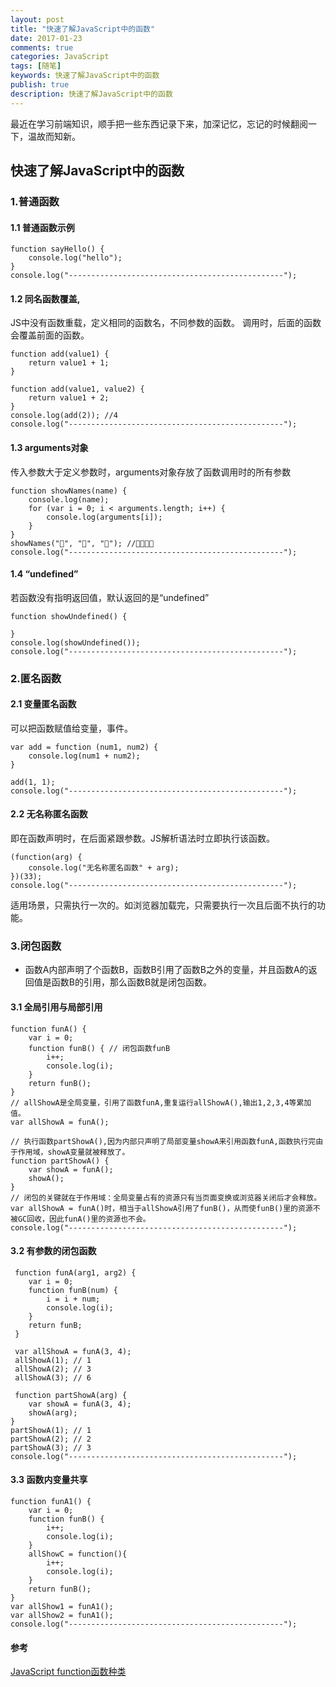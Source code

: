 ```yaml
---
layout: post
title: "快速了解JavaScript中的函数"
date: 2017-01-23
comments: true
categories: JavaScript
tags: [随笔]
keywords: 快速了解JavaScript中的函数
publish: true
description: 快速了解JavaScript中的函数
---
```

最近在学习前端知识，顺手把一些东西记录下来，加深记忆，忘记的时候翻阅一下，温故而知新。

## 快速了解JavaScript中的函数
### 1.普通函数

#### 1.1 普通函数示例

	function sayHello() {
		console.log("hello");
	}
	console.log("------------------------------------------------");

#### 1.2 同名函数覆盖,
JS中没有函数重载，定义相同的函数名，不同参数的函数。 调用时，后面的函数会覆盖前面的函数。


	function add(value1) {
		return value1 + 1;
	}
	
	function add(value1, value2) {
		return value1 + 2;
	}
	console.log(add(2)); //4
	console.log("------------------------------------------------");

#### 1.3 arguments对象 
 传入参数大于定义参数时，arguments对象存放了函数调用时的所有参数

	function showNames(name) {
		console.log(name);
		for (var i = 0; i < arguments.length; i++) {
			console.log(arguments[i]);
		} 
	}
	showNames("🍎", "🍐", "🍑"); //🍎🍎🍐🍑
	console.log("------------------------------------------------");

#### 1.4 “undefined”
若函数没有指明返回值，默认返回的是“undefined”

	function showUndefined() {
	
	}
	console.log(showUndefined());
	console.log("------------------------------------------------");

### 2.匿名函数
#### 2.1 变量匿名函数 
 可以把函数赋值给变量，事件。
 
	var add = function (num1, num2) {
		console.log(num1 + num2);
	}
	
	add(1, 1);
	console.log("------------------------------------------------");

#### 2.2 无名称匿名函数 
  即在函数声明时，在后面紧跟参数。JS解析语法时立即执行该函数。

	(function(arg) {
		console.log("无名称匿名函数" + arg);
	})(33);
	console.log("------------------------------------------------");

 适用场景，只需执行一次的。如浏览器加载完，只需要执行一次且后面不执行的功能。

### 3.闭包函数
 * 函数A内部声明了个函数B，函数B引用了函数B之外的变量，并且函数A的返回值是函数B的引用，那么函数B就是闭包函数。

#### 3.1 全局引用与局部引用

	function funA() {
		var i = 0;
		function funB() { // 闭包函数funB
			i++;
			console.log(i);
		}
		return funB();
	}
	// allShowA是全局变量，引用了函数funA,重复运行allShowA(),输出1,2,3,4等累加值。
	var allShowA = funA(); 

	// 执行函数partShowA(),因为内部只声明了局部变量showA来引用函数funA,函数执行完由于作用域，showA变量就被释放了。
	function partShowA() {
		var showA = funA();
		showA();
	}
	// 闭包的关键就在于作用域：全局变量占有的资源只有当页面变换或浏览器关闭后才会释放。var allShowA = funA()时，相当于allShowA引用了funB()，从而使funB()里的资源不被GC回收，因此funA()里的资源也不会。
	console.log("------------------------------------------------");

#### 3.2 有参数的闭包函数
	 function funA(arg1, arg2) {
	 	var i = 0;
	 	function funB(num) {
	 		i = i + num;
	 		console.log(i);
	 	}
	 	return funB;
	 }
	
	 var allShowA = funA(3, 4);
	 allShowA(1); // 1
	 allShowA(2); // 3
	 allShowA(3); // 6
	
	 function partShowA(arg) {
		var showA = funA(3, 4);
		showA(arg);
	}
	partShowA(1); // 1
	partShowA(2); // 2
	partShowA(3); // 3
	console.log("------------------------------------------------");

#### 3.3 函数内变量共享
	function funA1() {
		var i = 0;
		function funB() {
			i++;
			console.log(i);
		}
		allShowC = function(){
			i++;
			console.log(i);
		}
		return funB();
	}
	var allShow1 = funA1();
	var allShow2 = funA1();
	console.log("------------------------------------------------");

#### 参考
[JavaScript function函数种类](http://www.cnblogs.com/polk6/p/3284839.html)


